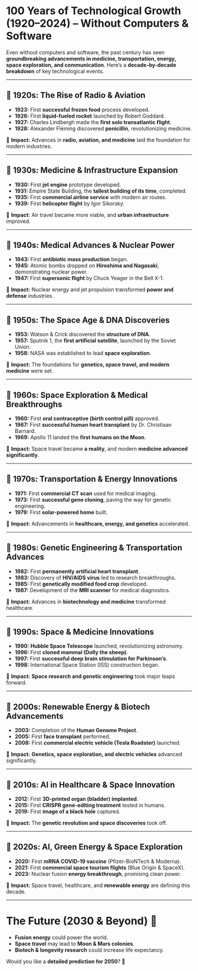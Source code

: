 # **100 Years of Technological Growth (1920–2024) – Without Computers & Software**  

Even without computers and software, the past century has seen **groundbreaking advancements in medicine, transportation, energy, space exploration, and communication**. Here’s a **decade-by-decade breakdown** of key technological events.  

---

## **📌 1920s: The Rise of Radio & Aviation**  
- **1923:** First **successful frozen food** process developed.  
- **1926:** First **liquid-fueled rocket** launched by Robert Goddard.  
- **1927:** Charles Lindbergh made the **first solo transatlantic flight**.  
- **1928:** Alexander Fleming discovered **penicillin**, revolutionizing medicine.  

🔹 **Impact:** Advances in **radio, aviation, and medicine** laid the foundation for modern industries.  

---

## **📌 1930s: Medicine & Infrastructure Expansion**  
- **1930:** First **jet engine** prototype developed.  
- **1931:** Empire State Building, the **tallest building of its time**, completed.  
- **1935:** First **commercial airline service** with modern air routes.  
- **1939:** First **helicopter flight** by Igor Sikorsky.  

🔹 **Impact:** Air travel became more viable, and **urban infrastructure** improved.  

---

## **📌 1940s: Medical Advances & Nuclear Power**  
- **1943:** First **antibiotic mass production** began.  
- **1945:** Atomic bombs dropped on **Hiroshima and Nagasaki**, demonstrating nuclear power.  
- **1947:** First **supersonic flight** by Chuck Yeager in the Bell X-1.  

🔹 **Impact:** Nuclear energy and jet propulsion transformed **power and defense** industries.  

---

## **📌 1950s: The Space Age & DNA Discoveries**  
- **1953:** Watson & Crick discovered the **structure of DNA**.  
- **1957:** Sputnik 1, the **first artificial satellite**, launched by the Soviet Union.  
- **1958:** NASA was established to lead **space exploration**.  

🔹 **Impact:** The foundations for **genetics, space travel, and modern medicine** were set.  

---

## **📌 1960s: Space Exploration & Medical Breakthroughs**  
- **1960:** First **oral contraceptive (birth control pill)** approved.  
- **1967:** First **successful human heart transplant** by Dr. Christiaan Barnard.  
- **1969:** Apollo 11 landed the **first humans on the Moon**.  

🔹 **Impact:** Space travel became **a reality**, and modern **medicine advanced significantly**.  

---

## **📌 1970s: Transportation & Energy Innovations**  
- **1971:** First **commercial CT scan** used for medical imaging.  
- **1973:** First **successful gene cloning**, paving the way for genetic engineering.  
- **1979:** First **solar-powered home** built.  

🔹 **Impact:** Advancements in **healthcare, energy, and genetics** accelerated.  

---

## **📌 1980s: Genetic Engineering & Transportation Advances**  
- **1982:** First **permanently artificial heart transplant**.  
- **1983:** Discovery of **HIV/AIDS virus** led to research breakthroughs.  
- **1985:** First **genetically modified food crop** developed.  
- **1987:** Development of the **MRI scanner** for medical diagnostics.  

🔹 **Impact:** Advances in **biotechnology and medicine** transformed healthcare.  

---

## **📌 1990s: Space & Medicine Innovations**  
- **1990:** **Hubble Space Telescope** launched, revolutionizing astronomy.  
- **1996:** First **cloned mammal (Dolly the sheep)**.  
- **1997:** First **successful deep brain stimulation for Parkinson’s**.  
- **1998:** International Space Station (ISS) construction began.  

🔹 **Impact:** **Space research and genetic engineering** took major leaps forward.  

---

## **📌 2000s: Renewable Energy & Biotech Advancements**  
- **2003:** Completion of the **Human Genome Project**.  
- **2005:** First **face transplant** performed.  
- **2008:** First **commercial electric vehicle (Tesla Roadster)** launched.  

🔹 **Impact:** **Genetics, space exploration, and electric vehicles** advanced significantly.  

---

## **📌 2010s: AI in Healthcare & Space Innovation**  
- **2012:** First **3D-printed organ (bladder) implanted**.  
- **2015:** First **CRISPR gene-editing treatment** tested in humans.  
- **2019:** First **image of a black hole** captured.  

🔹 **Impact:** The **genetic revolution and space discoveries** took off.  

---

## **📌 2020s: AI, Green Energy & Space Exploration**  
- **2020:** First **mRNA COVID-19 vaccine** (Pfizer-BioNTech & Moderna).  
- **2021:** First **commercial space tourism flights** (Blue Origin & SpaceX).  
- **2023:** Nuclear fusion **energy breakthrough**, promising clean power.  

🔹 **Impact:** Space travel, healthcare, and **renewable energy** are defining this decade.  

---

# **The Future (2030 & Beyond) 🚀**  
- **Fusion energy** could power the world.  
- **Space travel** may lead to **Moon & Mars colonies**.  
- **Biotech & longevity research** could increase life expectancy.  

Would you like a **detailed prediction for 2050**? 🚀